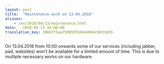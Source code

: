 ```yaml
---
layout: post
title:  "Maintenance work on 13.04.2018"
aliases:
    - /en/2018/04/13/maintenance.html
date:   2018-04-13 16:00:00
translation_key: 386b7f5aa7509597b04d4604cb633455
---
```


On 13.04.2018 from 10:00 onwards some of our services (including jabber, pad, websites) won't be available for a limited amount of time. This is due to multiple necessary works on our hardware.
